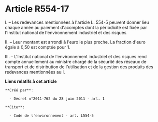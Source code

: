 # Article R554-17

I. – Les redevances mentionnées à l'article L. 554-5 peuvent donner lieu chaque année au paiement d'acomptes dont la
périodicité est fixée par l'Institut national de l'environnement industriel et des risques.

II. – Leur montant est arrondi à l'euro le plus proche. La fraction d'euro égale à 0,50 est comptée pour 1.

III. – L'Institut national de l'environnement industriel et des risques rend compte annuellement au ministre chargé de la
sécurité des réseaux de transport et de distribution de l'utilisation et de la gestion des produits des redevances
mentionnées au I.

**Liens relatifs à cet article**

	**Créé par**:

	  - Décret n°2011-762 du 28 juin 2011 - art. 1

	**Cite**:

	  - Code de l'environnement - art. L554-5

